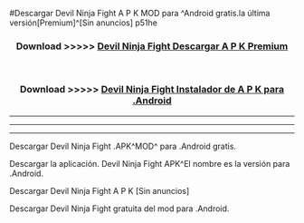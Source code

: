 #Descargar Devil Ninja Fight A P K MOD para ^Android gratis.la última versión[Premium]^[Sin anuncios] p51he



<div align="center">
<h3>Download >>>>> <a href="https://es-web.web.app/?es= Devil Ninja Fight">Devil Ninja Fight Descargar A P K Premium</a></h3><br>

<h3>Download >>>>> <a href="https://es-web.web.app/?es= Devil Ninja Fight">Devil Ninja Fight Instalador de A P K para .Android</a></h3>
</div>


----------------------------------------------------------

----------------------------------------------------------

----------------------------------------------------------

Descargar Devil Ninja Fight .APK^MOD^ para .Android gratis.

Descargar la aplicación. Devil Ninja Fight APK^El nombre es la versión para .Android.

Descargar Devil Ninja Fight A P K [Sin anuncios]

Descargar Devil Ninja Fight gratuita del mod para .Android.
